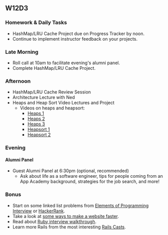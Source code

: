 ## W12D3

### Homework & Daily Tasks
* HashMap/LRU Cache Project due on Progress Tracker by noon.
* Continue to implement instructor feedback on your projects.

### Late Morning
* Roll call at 10am to facilitate evening's alumni panel.
* Complete HashMap/LRU Cache Project.

### Afternoon
* HashMap/LRU Cache Review Session
* Architecture Lecture with Ned 
* Heaps and Heap Sort Video Lectures and Project
    * Videos on heaps and heapsort:
      * [Heaps 1][heaps1]
      * [Heaps 2][heaps2]
      * [Heaps 3][heaps3]
      * [Heapsort 1][heapsort1]
      * [Heapsort 2][heapsort2]

### Evening
#### Alumni Panel
* Guest Alumni Panel at 6:30pm (optional, recommended)
  * Ask about life as a software engineer, tips for people coming from an App Academy background, strategies for the job search, and more!

### Bonus

* Start on some linked list problems from [Elements of Programming Interview][elements-book] or [HackerRank][hackerrank].
* Take a look at [some ways to make a website faster][performance-cheat-sheet].
* Read about [Ruby interview walkthrough][ruby-interview-walkthrough].
* Learn more Rails from the most interesting [Rails Casts][rails-casts].


<!-- LINKS --><!-- Job Search Projects -->

<!-- Internal Resources -->
[Jobberwocky]: http://progress.appacademy.io/jobberwocky
[pair-boarding-index]: ../technical-skills/whiteboarding/index.md#d7
[heaps1]: https://vimeo.com/191997749/b59a137b19
[heaps2]: https://vimeo.com/191997750/83ff39ba6a
[heaps3]: https://vimeo.com/191997751/6db2554bbb
[heapsort1]: https://vimeo.com/191997808/3d0a223bb1
[heapsort2]: https://vimeo.com/191997809/849cf1b7ad

<!-- Technical Interview Resources -->
[interview-questions]: https://docs.google.com/a/appacademy.io/spreadsheet/ccc?key=0AnnoREts_wUydHN3UGZfbDZIME1VTEY3Y3pUNWpZZGc#gid=0
[HackerRank]: https://www.hackerrank.com/
[elements-book]: http://elementsofprogramminginterviews.com/

<!-- Misc -->
[performance-cheat-sheet]: ../technical-skills/system-design/performance-cheat-sheet.md
[ruby-interview-walkthrough]: https://gist.github.com/ryansobol/5252653
[rails-casts]: ../technical-skills/ruby-javascript/ruby-rails.md
